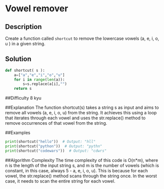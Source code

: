# Vowel remover

## Description

Create a function called `shortcut` to remove the lowercase vowels (a, e, i, o, u ) in a given string.

## Solution

```python
def shortcut( s ):
    a=["a","e","i","o","u"]
    for i in range(len(a)):
        s=s.replace(a[i],"")
    return s
```
##Difficulty
8 kyu

##Explanation
The function shortcut(s) takes a string s as input and aims to remove all vowels (a, e, i, o, u) from the string. It achieves this using a loop that iterates through each vowel and uses the str.replace() method to remove occurrences of that vowel from the string. 

##Examples
```python
print(shortcut("hello"))  # Output: "hll"
print(shortcut("python"))  # Output: "pythn"
print(shortcut("codewars"))  # Output: "cdwrs" 
```
##Algorithm Complexity
The time complexity of this code is O(n*m), where n is the length of the input string s, and m is the number of vowels (which is constant, in this case, always 5 - a, e, i, o, u). This is because for each vowel, the str.replace() method scans through the string once. In the worst case, it needs to scan the entire string for each vowel. 
